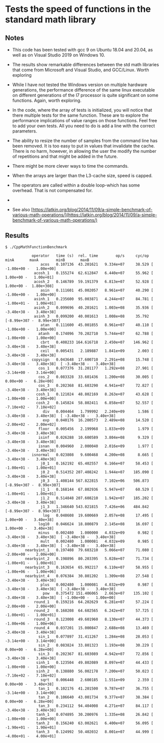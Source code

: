 # Tests the speed of functions in the standard math library

## Notes
 * This code has been tested with gcc 9 on Ubuntu 18.04 and 20.04, as well as on Visual Studio 2019 on Windows 10.
 
 * The results show remarkable differences between the std math libraries that come from Microsoft and Visual Studio, and GCC/Linux. Worth exploring
 
 * While I have not tested the Windows version on multiple hardware generations, the performance difference of the same linux executable on different generations of the I7 processor is quite significant on some functions. Again, worth exploring.
 
 * In the code, where the array of tests is initialized, you will notice that there multiple tests for the same function. These are to explore the performance implications of value ranges on those functions. Feel free to add your own tests. All you need to do is add a line with the correct parameters. 
 
 * The ability to resize the number of samples from the command line has been removed. It is too easy to put in values that invalidate the cache. There is no harm, however, in allowing the user the modify the number of repetitions and that might be added in the future.

 * There might be more clever ways to time the commands.

 * When the arrays are larger than the L3-cache size,
   speed is capped.

 * The operators are called within a double loop-which has some overhead. 
   That is not compensated for.

 * 
 * See also [https://latkin.org/blog/2014/11/09/a-simple-benchmark-of-various-math-operations/](https://latkin.org/blog/2014/11/09/a-simple-benchmark-of-various-math-operations/)

## Results

```
$ ./CppMathFunctionBenchmark

            operator   time (s)  rel. time        op/s     cyc/op       minA       maxA        minB       maxB
                acos   0.107136  43.201621   9.334e+07     38.529 [ -1.00e+00 -   1.00e+00]
             acosh_1   0.155274  62.612847   6.440e+07     55.962 [  1.00e+00 -   1.00e+01]
             acosh_2   0.146789  59.191379   6.813e+07     52.928 [  1.00e+00 -  1.80e+308]
                asin   0.111601  45.002057   8.961e+07     40.290 [ -1.00e+00 -   1.00e+00]
             asinh_1   0.235600  95.003871   4.244e+07     84.781 [ -1.00e+01 -   1.00e+01]
             asinh_2   0.099696  40.201621   1.003e+08     35.936 [ -3.40e+38 -   3.40e+38]
             asinh_3   0.099200  40.001613   1.008e+08     35.792 [-8.99e+307 -  8.99e+307]
                atan   0.111600  45.001855   8.961e+07     40.110 [ -1.00e+00 -   1.00e+00]
               atanh   0.174096  70.202710   5.744e+07     62.788 [ -1.00e+00 -   1.00e+00]
                cbrt   0.408233 164.616718   2.450e+07    146.962 [ -3.40e+38 -   3.40e+38]
                ceil   0.005431   2.189887   1.841e+09      2.003 [ -3.40e+38 -   3.40e+38]
            copysign   0.043648  17.600710   2.291e+08     15.748 [ -3.40e+38 -   3.40e+38]  [ -3.40e+38 -   3.40e+38]
               cos_1   0.077376  31.201177   1.292e+08     27.901 [ -3.14e+00 -   3.14e+00]
               cos_2   0.083328  33.601436   1.200e+08     30.005 [  0.00e+00 -   6.28e+00]
               cos_3   0.202368  81.603290   4.941e+07     72.827 [ -3.40e+38 -   3.40e+38]
              cosh_1   0.121024  48.802169   8.263e+07     43.628 [ -1.00e+00 -   1.00e+00]
              cosh_2   0.145824  58.802411   6.858e+07     52.557 [ -7.10e+02 -   7.10e+02]
                 div   0.004464   1.799992   2.240e+09      1.586 [ -3.40e+38 -   3.40e+38]  [ -3.40e+38 -   3.40e+38]
                 exp   0.040176  16.200573   2.489e+08     14.520 [ -2.00e+02 -   2.00e+02]
               floor   0.005456   2.199968   1.833e+09      1.979 [ -3.40e+38 -   3.40e+38]
               isinf   0.026288  10.600589   3.804e+08      9.329 [ -3.40e+38 -   3.40e+38]
               isnan   0.004960   2.000040   2.016e+09      1.977 [ -3.40e+38 -   3.40e+38]
            isnormal   0.023808   9.600468   4.200e+08      8.665 [ -3.40e+38 -   3.40e+38]
                j0_1   0.162192  65.402557   6.166e+07     58.453 [ -1.00e+01 -   1.00e+01]
                j0_2   0.514352 207.408242   1.944e+07    185.090 [ -3.40e+38 -   3.40e+38]
                j0_3   1.408144 567.822815   7.102e+06    506.873 [-8.99e+307 -  8.99e+307]
                j1_1   0.168144  67.802936   5.947e+07     60.529 [ -1.00e+01 -   1.00e+01]
                j1_2   0.514848 207.608210   1.942e+07    185.202 [ -3.40e+38 -   3.40e+38]
                j1_3   1.346640 543.021815   7.426e+06    484.842 [-8.99e+307 -  8.99e+307]
                 log   0.048608  19.600669   2.057e+08     17.495 [  1.00e+00 -   3.40e+38]
               log10   0.046624  18.800879   2.145e+08     16.697 [  1.00e+00 -   3.40e+38]
               minus   0.002480   1.000000   4.032e+09      0.982 [ -3.40e+38 -   3.40e+38]  [ -3.40e+38 -   3.40e+38]
                mult   0.002480   1.000081   4.032e+09      0.985 [ -3.40e+38 -   3.40e+38]  [ -3.40e+38 -   3.40e+38]
         nearbyint_1   0.197408  79.603210   5.066e+07     71.080 [ -2.00e+00 -   2.00e+00]
         nearbyint_2   0.198896  80.203395   5.028e+07     71.734 [ -1.00e+01 -   1.00e+01]
         nearbyint_3   0.163654  65.992217   6.110e+07     58.955 [ -1.00e+06 -   1.00e+06]
         nearbyint_4   0.076384  30.801202   1.309e+08     27.548 [ -3.40e+38 -   3.40e+38]
                plus   0.002480   1.000081   4.032e+09      0.987 [ -3.40e+38 -   3.40e+38]  [ -3.40e+38 -   3.40e+38]
                 pow   0.375472 151.406065   2.663e+07    135.102 [ -3.40e+38 -   3.40e+38]  [ -1.00e+00 -   1.00e+00]
             round_1   0.159216  64.202629   6.281e+07     57.224 [ -2.00e+00 -   2.00e+00]
             round_2   0.160208  64.602565   6.242e+07     57.725 [ -1.00e+01 -   1.00e+01]
             round_3   0.123008  49.601960   8.130e+07     44.373 [ -1.00e+06 -   1.00e+06]
             round_4   0.037201  15.000847   2.688e+08     13.469 [ -3.40e+38 -   3.40e+38]
               sin_1   0.077897  31.411267   1.284e+08     28.053 [ -3.14e+00 -   3.14e+00]
               sin_2   0.083824  33.801323   1.193e+08     30.229 [  0.00e+00 -   6.28e+00]
               sin_3   0.202367  81.603089   4.942e+07     72.856 [ -3.40e+38 -   3.40e+38]
              sinh_1   0.123504  49.802089   8.097e+07     44.433 [ -1.00e+00 -   1.00e+00]
              sinh_2   0.138880  56.002178   7.200e+07     50.023 [ -7.10e+02 -   7.10e+02]
                sqrt   0.006448   2.600185   1.551e+09      2.359 [  0.00e+00 -   3.40e+38]
               tan_1   0.102176  41.201500   9.787e+07     36.755 [ -3.14e+00 -   3.14e+00]
               tan_2   0.106640  43.001734   9.377e+07     38.384 [  0.00e+00 -   6.28e+00]
               tan_3   0.234112  94.404008   4.271e+07     84.117 [ -3.40e+38 -   3.40e+38]
              tanh_1   0.074895  30.200976   1.335e+08     26.842 [ -1.00e+00 -   1.00e+00]
              tanh_2   0.156240  63.002621   6.400e+07     56.095 [ -1.90e+01 -   1.90e+01]
              tanh_3   0.124992  50.402032   8.001e+07     44.999 [ -4.00e+01 -   4.00e+01]



